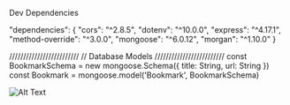   Dev Dependencies
  
  "dependencies": {
    "cors": "^2.8.5",
    "dotenv": "^10.0.0",
    "express": "^4.17.1",
    "method-override": "^3.0.0",
    "mongoose": "^6.0.12",
    "morgan": "^1.10.0"
  }
  
/////////////////////////
//  Database Models
/////////////////////////
const BookmarkSchema = new mongoose.Schema({
    title: String,
    url: String
})
const Bookmark = mongoose.model('Bookmark', BookmarkSchema)

![Alt Text](https://i.imgur.com/2hEQNfy.png)
